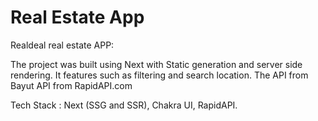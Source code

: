 # Real Estate App

Realdeal real estate APP:

The project was built using Next with Static generation and server side rendering.
It features such as filtering and search location.
The API from Bayut API from RapidAPI.com

Tech Stack : Next (SSG and SSR), Chakra UI, RapidAPI.
